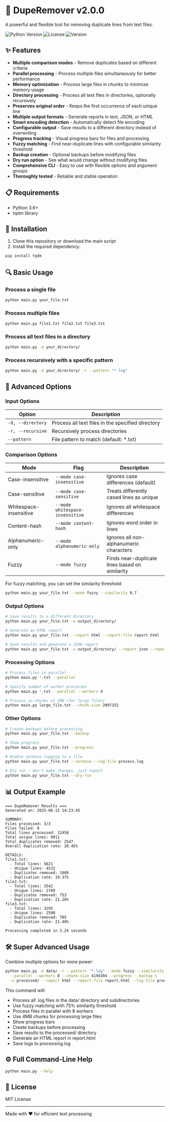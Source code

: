 # 🧹 DupeRemover v2.0.0

A powerful and flexible tool for removing duplicate lines from text files.

![Python Version](https://img.shields.io/badge/python-3.6+-blue.svg)
![License](https://img.shields.io/badge/license-MIT-green.svg)
![Version](https://img.shields.io/badge/version-2.0.0-brightgreen.svg)

## ✨ Features

- **Multiple comparison modes** - Remove duplicates based on different criteria
- **Parallel processing** - Process multiple files simultaneously for better performance
- **Memory optimization** - Process large files in chunks to minimize memory usage
- **Directory processing** - Process all text files in directories, optionally recursively
- **Preserves original order** - Keeps the first occurrence of each unique line
- **Multiple output formats** - Generate reports in text, JSON, or HTML
- **Smart encoding detection** - Automatically detect file encoding
- **Configurable output** - Save results to a different directory instead of overwriting
- **Progress tracking** - Visual progress bars for files and processing
- **Fuzzy matching** - Find near-duplicate lines with configurable similarity threshold
- **Backup creation** - Optional backups before modifying files
- **Dry run option** - See what would change without modifying files
- **Comprehensive CLI** - Easy to use with flexible options and argument groups
- **Thoroughly tested** - Reliable and stable operation

## 📋 Requirements

- Python 3.6+
- tqdm library

## 🚀 Installation

1. Clone this repository or download the main script
2. Install the required dependency:

```bash
pip install tqdm
```

## 🔍 Basic Usage

### Process a single file

```bash
python main.py your_file.txt
```

### Process multiple files

```bash
python main.py file1.txt file2.txt file3.txt
```

### Process all text files in a directory

```bash
python main.py -d your_directory/
```

### Process recursively with a specific pattern

```bash
python main.py -d your_directory/ -r --pattern "*.log"
```

## 🔧 Advanced Options

### Input Options

| Option            | Description                                       |
| ----------------- | ------------------------------------------------- |
| `-d, --directory` | Process all text files in the specified directory |
| `-r, --recursive` | Recursively process directories                   |
| `--pattern`       | File pattern to match (default: \*.txt)           |

### Comparison Options

| Mode                   | Flag                            | Description                                    |
| ---------------------- | ------------------------------- | ---------------------------------------------- |
| Case-insensitive       | `--mode case-insensitive`       | Ignores case differences (default)             |
| Case-sensitive         | `--mode case-sensitive`         | Treats differently cased lines as unique       |
| Whitespace-insensitive | `--mode whitespace-insensitive` | Ignores all whitespace differences             |
| Content-hash           | `--mode content-hash`           | Ignores word order in lines                    |
| Alphanumeric-only      | `--mode alphanumeric-only`      | Ignores all non-alphanumeric characters        |
| Fuzzy                  | `--mode fuzzy`                  | Finds near-duplicate lines based on similarity |

For fuzzy matching, you can set the similarity threshold:

```bash
python main.py your_file.txt --mode fuzzy --similarity 0.7
```

### Output Options

```bash
# Save results to a different directory
python main.py your_file.txt -o output_directory/

# Generate an HTML report
python main.py your_file.txt --report html --report-file report.html

# Save results and generate a JSON report
python main.py your_file.txt -o output_directory/ --report json --report-file report.json
```

### Processing Options

```bash
# Process files in parallel
python main.py *.txt --parallel

# Specify number of worker processes
python main.py *.txt --parallel --workers 4

# Process in chunks of 2MB (for large files)
python main.py large_file.txt --chunk-size 2097152
```

### Other Options

```bash
# Create backups before processing
python main.py your_file.txt --backup

# Show progress
python main.py your_file.txt --progress

# Enable verbose logging to a file
python main.py your_file.txt --verbose --log-file process.log

# Dry run - don't make changes, just report
python main.py your_file.txt --dry-run
```

## 📊 Output Example

```
=== DupeRemover Results ===
Generated on: 2025-06-15 14:23:45

SUMMARY:
Files processed: 3/3
Files failed: 0
Total lines processed: 12458
Total unique lines: 9911
Total duplicates removed: 2547
Overall duplication rate: 20.45%

DETAILS:
file1.txt:
  - Total lines: 5621
  - Unique lines: 4532
  - Duplicates removed: 1089
  - Duplication rate: 19.37%
file2.txt:
  - Total lines: 3542
  - Unique lines: 2789
  - Duplicates removed: 753
  - Duplication rate: 21.26%
file3.txt:
  - Total lines: 3295
  - Unique lines: 2590
  - Duplicates removed: 705
  - Duplication rate: 21.40%

Processing completed in 3.24 seconds
```

## 🛠️ Super Advanced Usage

Combine multiple options for more power:

```bash
python main.py -d data/ -r --pattern "*.log" --mode fuzzy --similarity 0.75 \
  --parallel --workers 8 --chunk-size 4194304 --progress --backup \
  -o processed/ --report html --report-file report.html --log-file processing.log
```

This command will:

- Process all .log files in the data/ directory and subdirectories
- Use fuzzy matching with 75% similarity threshold
- Process files in parallel with 8 workers
- Use 4MB chunks for processing large files
- Show progress bars
- Create backups before processing
- Save results to the processed/ directory
- Generate an HTML report in report.html
- Save logs to processing.log

## ⚙️ Full Command-Line Help

```bash
python main.py --help
```

## 📝 License

MIT License

---

Made with ❤️ for efficient text processing
